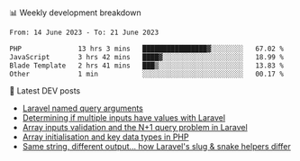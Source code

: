 📊 Weekly development breakdown
<!--START_SECTION:waka-->

```txt
From: 14 June 2023 - To: 21 June 2023

PHP              13 hrs 3 mins   ████████████████▓░░░░░░░░   67.02 %
JavaScript       3 hrs 42 mins   ████▓░░░░░░░░░░░░░░░░░░░░   18.99 %
Blade Template   2 hrs 41 mins   ███▒░░░░░░░░░░░░░░░░░░░░░   13.83 %
Other            1 min           ░░░░░░░░░░░░░░░░░░░░░░░░░   00.17 %
```

<!--END_SECTION:waka-->

📕 Latest DEV posts
<!-- BLOG-POST-LIST:START -->
- [Laravel named query arguments](https://dev.to/michaelvickersuk/laravel-named-query-arguments-28kd)
- [Determining if multiple inputs have values with Laravel](https://dev.to/michaelvickersuk/determining-if-multiple-inputs-have-values-with-laravel-km6)
- [Array inputs validation and the N+1 query problem in Laravel](https://dev.to/michaelvickersuk/array-inputs-validation-and-the-n1-query-problem-in-laravel-2agb)
- [Array initialisation and key data types in PHP](https://dev.to/michaelvickersuk/array-initialisation-and-key-data-types-in-php-1e5b)
- [Same string, different output... how Laravel&#39;s slug &amp; snake helpers differ](https://dev.to/michaelvickersuk/same-string-different-output-how-laravels-slug-snake-helpers-differ-1ccj)
<!-- BLOG-POST-LIST:END -->
